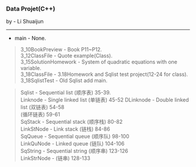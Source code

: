 ### Data Projet(C++)

by - Li Shuaijun

---
* main - None.
> 3_10BookPreview - Book P11~P12.  
> 3_12ClassFile - Quote example(Class).  
> 3_15SolutionHomework - System of quadratic equations with one variable.  
> 3_18ClassFile - 3.18Homework and Sqlist test project(12-24 for class).  
> 3_18SqlistTest - Old Sqlist add main.

> Sqlist - Sequential list (顺序表) 35-39.  
> Linknode - Single linked list (单链表) 45-52
> DLinknode - Double linked list (双链表) 54-58  
>  (循环链表) 59-61  
> SqStack - Sequential stack (顺序栈) 80-82  
> LinkStNode - Link stack (链栈) 84-86  
> SqQueue - Sequential queue (顺序队) 98-100  
> LinkQuNode - Linked queue (链队) 104-106  
> SqString - Sequential string (顺序串) 123-126  
> LinkStrNode - (链串) 128-133
